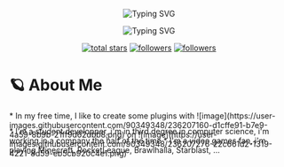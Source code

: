 <p align="center">
  <img src="https://readme-typing-svg.demolab.com?font=Noto+Sherif&pause=1000&color=011BF7&center=true&vCenter=true&width=435&lines=Hello%2C+I'm+omega2028" alt="Typing SVG" />
</p>
<p align="center">
  <img src="https://readme-typing-svg.demolab.com?font=Noto+Sherif&pause=1000&color=005FFF&center=true&vCenter=true&width=435&lines=I'm+a+%F0%9F%92%ABMinecraft%F0%9F%92%AB+plugin+maker" alt="Typing SVG" />
</p>

<p align="center">
  <a href="https://github.com/omega2028?tab=repositories&sort=stargazers">
    <img alt="total stars" title="Total stars on GitHub" src="https://custom-icon-badges.demolab.com/github/stars/omega2028?color=55960c&style=for-the-badge&labelColor=488207&logo=star"/></a>
  <a href="https://github.com/omega2028?tab=followers">
    <img alt="followers" title="Follow me on Github" src="https://custom-icon-badges.demolab.com/github/followers/omega2028?color=236ad3&labelColor=1155ba&style=for-the-badge&logo=person-add&label=Follow&logoColor=white"/></a>
  <a href="#">
    <img alt="followers" title="Total number of views for my profile" src="https://komarev.com/ghpvc/?username=omega2028&style=for-the-badge&logo=person-add"/></a>
</p>

# 🪐 About Me

<div style="height: 2em">
* In my free time, I like to create some plugins with ![image](https://user-images.githubusercontent.com/90349348/236207160-d1cffe91-b7e9-4a59-8b9b-21ff9d62dbb8.png) on ![image](https://user-images.githubusercontent.com/90349348/236207276-22c661d2-1319-4221-8d59-eb5cb920c4e1.png)
</div>
* I'm a student developper, i'm in third degree in computer science, i'm working in a company the half of the time
* I'm a video games fan, i'm playing Minecraft, RocketLeague, Brawlhalla, Starblast, ...
